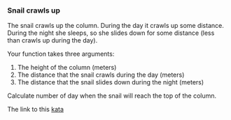 ### Snail crawls up

The snail crawls up the column. During the day it crawls up some distance. During the night she sleeps, so she slides down for some distance (less than crawls up during the day).

Your function takes three arguments:
1. The height of the column (meters)
2. The distance that the snail crawls during the day (meters)
3. The distance that the snail slides down during the night (meters)

Calculate number of day when the snail will reach the top of the column.  

The link to this [kata](https://www.codewars.com/kata/snail-crawls-up/java)
